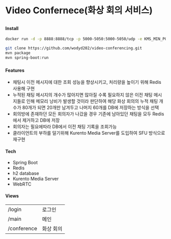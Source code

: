 # Video Confernece(화상 회의 서비스)  
###
##



#### Install
```sh
docker run -d -p 8888:8888/tcp -p 5000-5050:5000-5050/udp -e KMS_MIN_PORT=5000 -e KMS_MAX_PORT=5050 kurento/kurento-media-server

git clone https://github.com/wodyd202/video-conferencing.git
mvn package
mvn spring-boot:run
```

###


#### Features
- 채팅시 이전 메시지에 대한 조회 성능을 향상시키고, 처리량을 높이기 위해 Redis 사용해 구현
- 누적된 채팅 메시지의 개수가 많아지면 많아질 수록 필요하지 않은 이전 채팅 메시지들로 인해 메모리 낭비가 발생할 것이라 판단하여 해당 화상 회의의 누적 채팅 개수가 80개가 되면 20개만 남겨두고 나머지 60개를 DB에 저장하는 방식을 선택
- 회의방에 존재하던 모든 회의자가 나갔을 경우 기존에 남아있던 채팅을 모두 Redis에서 제거하고 DB에 저장
- 회의자는 필요에따라 DB에서 이전 채팅 기록을 조회가능
- 클라이언트의 부하를 덜기위해 Kurento Media Server를 도입하여 SFU 방식으로 재구현

#### Tech
- Spring Boot
- Redis
- h2 database
- Kurento Media Server
- WebRTC

#### Views

|  |  |
| ------ | ------ |
| /login | 로그인 |
| /main | 메인 |
| /conference | 화상 회의 |
